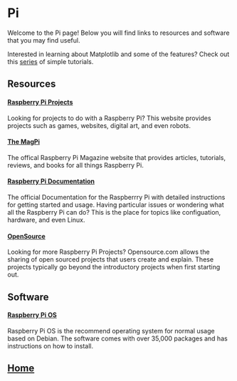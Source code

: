 # Pi
Welcome to the Pi page! Below you will find links to resources and software that you may find useful.

Interested in learning about Matplotlib and some of the features? Check out this [series](/pages/matplotlib.md) of simple tutorials. 


## Resources
#### [Raspberry Pi Projects](https://projects.raspberrypi.org/en)
Looking for projects to do with a Raspberry Pi? This website provides projects such as games, websites, digital art, and even robots. 

#### [The MagPi](https://magpi.raspberrypi.org/)
The offical Raspberry Pi Magazine website that provides articles, tutorials, reviews, and books for all things Raspberry Pi. 

#### [Raspberry Pi Documentation](https://www.raspberrypi.org/documentation/)
The official Documentation for the Raspberrry Pi with detailed instructions for getting started and usage. Having particular issues or wondering what all the Raspberry Pi can do? This is the place for topics like configuation, hardware, and even Linux. 

#### [OpenSource](https://opensource.com/tags/raspberry-pi)
Looking for more Raspberry Pi Projects? Opensource.com allows the sharing of open sourced projects that users create and explain. These projects typically go beyond the introductory projects when first starting out. 

## Software
#### [Raspberry Pi OS](https://www.raspberrypi.org/documentation/raspbian/)
Raspberry Pi OS is the recommend operating system for normal usage based on Debian. The software comes with over 35,000 packages and has instructions on how to install. 

## [Home](https://ninjachurros.github.io/fl-test/)
